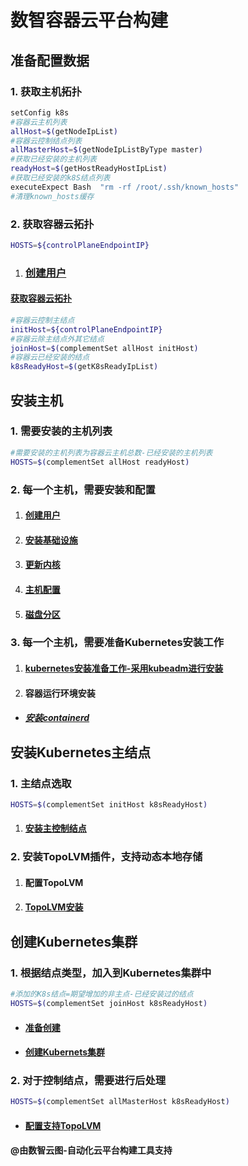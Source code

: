# 数智容器云平台构建
## 准备配置数据
### 1. 获取主机拓扑
````bash
setConfig k8s
#容器云主机列表
allHost=$(getNodeIpList)
#容器云控制结点列表
allMasterHost=$(getNodeIpListByType master)
#获取已经安装的主机列表
readyHost=$(getHostReadyHostIpList)
#获取已经安装的k8S结点列表
executeExpect Bash  "rm -rf /root/.ssh/known_hosts"
#清理known_hosts缓存
````
### 2. 获取容器云拓扑
````bash
HOSTS=${controlPlaneEndpointIP}
````
1.   ### [创建用户](../mop/deploy/createUser.md)
#### [获取容器云拓扑](../mop/deploy/getK8sInfo.md)

````bash
#容器云控制主结点
initHost=${controlPlaneEndpointIP}
#容器云除主结点外其它结点
joinHost=$(complementSet allHost initHost)
#容器云已经安装的结点
k8sReadyHost=$(getK8sReadyIpList)
````

## 安装主机

### 1. 需要安装的主机列表

````bash
#需要安装的主机列表为容器云主机总数-已经安装的主机列表
HOSTS=$(complementSet allHost readyHost)
````

### 2. 每一个主机，需要安装和配置

1.   #### [创建用户](../mop/deploy/createUser.md)
1.   #### [安装基础设施](../mop/deploy/prepareHostInstall.md)
1.   #### [更新内核](../mop/deploy/updateKernal.md)
1.   #### [主机配置](../mop/deploy/configHost.md)
1.   #### [磁盘分区](../mop/deploy/diskOperation.md)

### 3. 每一个主机，需要准备Kubernetes安装工作

1.   #### [kubernetes安装准备工作-采用kubeadm进行安装](../mop/deploy/prepareK8s.md)
1.   #### 容器运行环境安装

-  ##### [安装containerd](../mop/deploy/installContainerd.md)

## 安装Kubernetes主结点

### 1. 主结点选取

````bash
HOSTS=$(complementSet initHost k8sReadyHost)
````

1. #### [安装主控制结点](../mop/deploy/initK8s.md)

### 2. 安装TopoLVM插件，支持动态本地存储
1. #### 配置TopoLVM
1. #### [TopoLVM安装](../mop/paas/topolvm.md)


## 创建Kubernetes集群

### 1. 根据结点类型，加入到Kubernetes集群中

````bash
#添加的K8s结点=期望增加的非主点-已经安装过的结点
HOSTS=$(complementSet joinHost k8sReadyHost)
````

- #### [准备创建](../mop/deploy/prepareJoinK8s.md)
- #### [创建Kubernets集群](../mop/deploy/joinK8s.md)

### 2. 对于控制结点，需要进行后处理

````bash
HOSTS=$(complementSet allMasterHost k8sReadyHost)
````

- #### [配置支持TopoLVM](../mop/paas/topolvmjoin.md)


#### @由数智云图-自动化云平台构建工具支持